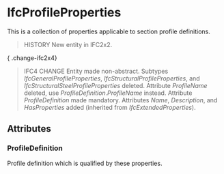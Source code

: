 # IfcProfileProperties

This is a collection of properties applicable to section profile definitions.
<!-- end of short definition -->


> HISTORY New entity in IFC2x2.

{ .change-ifc2x4}
> IFC4 CHANGE Entity made non-abstract. Subtypes _IfcGeneralProfileProperties_, _IfcStructuralProfileProperties_, and _IfcStructuralSteelProfileProperties_ deleted. Attribute _ProfileName_ deleted, use _ProfileDefinition.ProfileName_ instead. Attribute _ProfileDefinition_ made mandatory. Attributes _Name_, _Description_, and _HasProperties_ added (inherited from _IfcExtendedProperties_).

## Attributes

### ProfileDefinition
Profile definition which is qualified by these properties.
